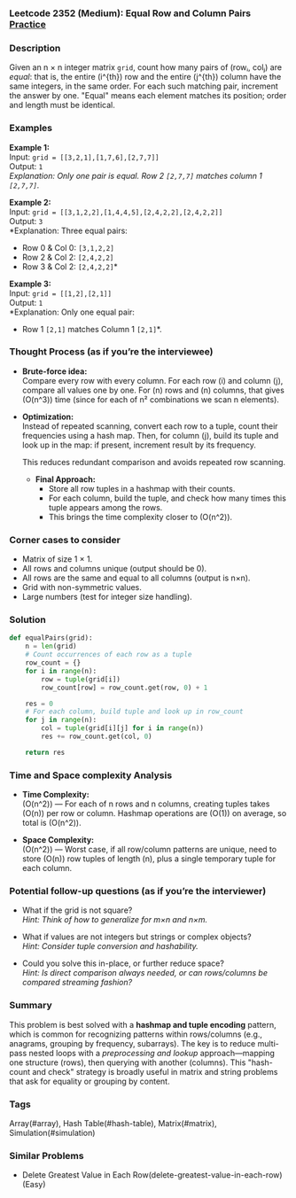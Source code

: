 ### Leetcode 2352 (Medium): Equal Row and Column Pairs [Practice](https://leetcode.com/problems/equal-row-and-column-pairs)

### Description  
Given an n × n integer matrix `grid`, count how many pairs of (rowᵢ, colⱼ) are *equal*: that is, the entire \(i^{th}\) row and the entire \(j^{th}\) column have the same integers, in the same order. For each such matching pair, increment the answer by one. "Equal" means each element matches its position; order and length must be identical.

### Examples  

**Example 1:**  
Input: `grid = [[3,2,1],[1,7,6],[2,7,7]]`  
Output: `1`  
*Explanation: Only one pair is equal. Row 2 `[2,7,7]` matches column 1 `[2,7,7]`.*

**Example 2:**  
Input: `grid = [[3,1,2,2],[1,4,4,5],[2,4,2,2],[2,4,2,2]]`  
Output: `3`  
*Explanation: Three equal pairs:  
- Row 0 & Col 0: `[3,1,2,2]`  
- Row 2 & Col 2: `[2,4,2,2]`  
- Row 3 & Col 2: `[2,4,2,2]`*

**Example 3:**  
Input: `grid = [[1,2],[2,1]]`  
Output: `1`  
*Explanation: Only one equal pair:  
- Row 1 `[2,1]` matches Column 1 `[2,1]`*.

### Thought Process (as if you’re the interviewee)  
- **Brute-force idea:**  
  Compare every row with every column. For each row \(i\) and column \(j\), compare all values one by one. For \(n\) rows and \(n\) columns, that gives \(O(n^3)\) time (since for each of n² combinations we scan n elements).

- **Optimization:**  
  Instead of repeated scanning, convert each row to a tuple, count their frequencies using a hash map. Then, for column \(j\), build its tuple and look up in the map: if present, increment result by its frequency.

  This reduces redundant comparison and avoids repeated row scanning.  
  - **Final Approach:**  
    - Store all row tuples in a hashmap with their counts.
    - For each column, build the tuple, and check how many times this tuple appears among the rows.
    - This brings the time complexity closer to \(O(n^2)\).

### Corner cases to consider  
- Matrix of size 1 × 1.
- All rows and columns unique (output should be 0).
- All rows are the same and equal to all columns (output is n×n).
- Grid with non-symmetric values.
- Large numbers (test for integer size handling).

### Solution

```python
def equalPairs(grid):
    n = len(grid)
    # Count occurrences of each row as a tuple
    row_count = {}
    for i in range(n):
        row = tuple(grid[i])
        row_count[row] = row_count.get(row, 0) + 1

    res = 0
    # For each column, build tuple and look up in row_count
    for j in range(n):
        col = tuple(grid[i][j] for i in range(n))
        res += row_count.get(col, 0)

    return res
```

### Time and Space complexity Analysis  

- **Time Complexity:**  
  \(O(n^2)\) — For each of n rows and n columns, creating tuples takes \(O(n)\) per row or column. Hashmap operations are \(O(1)\) on average, so total is \(O(n^2)\).

- **Space Complexity:**  
  \(O(n^2)\) — Worst case, if all row/column patterns are unique, need to store \(O(n)\) row tuples of length \(n\), plus a single temporary tuple for each column.

### Potential follow-up questions (as if you’re the interviewer)  

- What if the grid is not square?  
  *Hint: Think of how to generalize for m×n and n×m.*

- What if values are not integers but strings or complex objects?  
  *Hint: Consider tuple conversion and hashability.*

- Could you solve this in-place, or further reduce space?  
  *Hint: Is direct comparison always needed, or can rows/columns be compared streaming fashion?*

### Summary
This problem is best solved with a **hashmap and tuple encoding** pattern, which is common for recognizing patterns within rows/columns (e.g., anagrams, grouping by frequency, subarrays). The key is to reduce multi-pass nested loops with a *preprocessing and lookup* approach—mapping one structure (rows), then querying with another (columns). This "hash-count and check" strategy is broadly useful in matrix and string problems that ask for equality or grouping by content.

### Tags
Array(#array), Hash Table(#hash-table), Matrix(#matrix), Simulation(#simulation)

### Similar Problems
- Delete Greatest Value in Each Row(delete-greatest-value-in-each-row) (Easy)